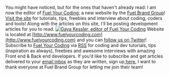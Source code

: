 You might have noticed, but for the ones that haven't already read: I am now the editor of [Fuel Your Coding](http://fuelyourcoding.com/ "Fuel Your Coding"); a new website by the [Fuel Brand Group](http://www.fuelbrandgroup.com/ "Fuel Brand Group")! [Visit the site](http://www.fuelyourcoding.com) for tutorials, tips, freebies and interview about coding, coders and tools! Along with the articles on this site, I'll be posting development articles for you to read. [![Gaya Kessler, editor of Fuel Your Coding](/articles/fuelcodingheader.jpg "Gaya Kessler, editor of Fuel Your Coding")](http://www.gayadesign.com/general/gaya-kessler-editor-of-fuel-your-coding/ "Fuel Your Coding")<span id="more-300"></span> Website is located at [http://www.fuelyourcoding.com](http://www.fuelyourcoding.com) and you can [follow us on Twitter](http://twitter.com/fuelyourcoding "Follow on Twitter")! Subscribe to [Fuel Your Coding](http://feeds2.feedburner.com/fuelyourcoding) via [RSS](http://feeds2.feedburner.com/fuelyourcoding) for coding and dev tutorials, tips (inspiration as always), freebies and awesome interviews with amazing Front end & Back end developers. If you’d like to subscribe and get articles delivered to your [email inbox](http://feedburner.google.com/fb/a/mailverify?uri=fuelyourcoding&loc=en_US) as they are written, sign up[ here.](http://feedburner.google.com/fb/a/mailverify?uri=fuelyourcoding&loc=en_US) I want to thank everyone at Fuel Brand Group for letting me join their team!